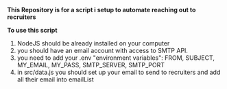 **This Repository is for a script i setup to automate reaching out to recruiters**

**To use this script**
1. NodeJS should be already installed on your computer
2. you should have an email account with access to SMTP API.
3. you need to add your .env "environment variables": FROM, SUBJECT, MY_EMAIL, MY_PASS, SMTP_SERVER, SMTP_PORT
4. in src/data.js you should set up your email to send to recruiters and add all their email into emailList